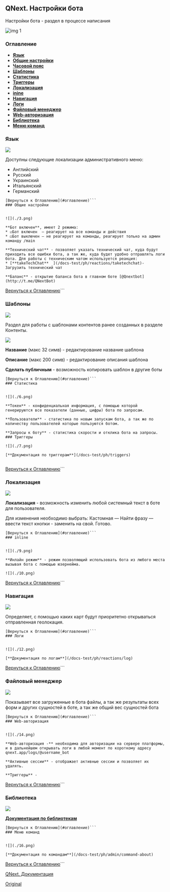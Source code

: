 ## QNext. Настройки бота

Настройки бота - раздел в процессе написания


![img 1](./1.png)
### Оглавление
* [**Язык**](#язык)
* [**Общие настройки**](#общие-настроики)
* [**Часовой пояс**](#часовои-пояс)
* [**Шаблоны**](#шаблоны)
* [**Статистика**](#статистика)
* [**Триггеры** ](#триггеры)
* [**Локализация**](#локализация)
* [**inine**](#inline)
* [**Навигация**](#навигация)
* [**Логи**  ](#логи)
* [**Файловый менеджер**](#фаиловыи-менеджер)
* [**Web-авторизация**](#web-авторизация)
* [**Библиотека**](#библиотека)
* [**Меню команд**  ](#меню-команд)




### Язык


![](./2.png)

Доступны следующие локализации административного меню:
* Английский
* Русский
* Украинский
* Итальянский 
* Германский
```
[Вернуться к Оглавлению](#оглавление)```
### Общие настройки


![](./3.png)

**Бот включен**, имеет 2 режима:
* ☑️Бот включен  — реагирует на все команды и действия
* ◻️Бот выключен — не реагирует на команды, реагирует только на админ команду /main

**Технический чат** - позволяет указать технический чат, куда будут приходить все ошибки бота, а так же, куда будет удобно отправлять логи бота. Для работы с техническим чатом используется реакция:
* [**takeTechChat**  ](/docs-test/ph/reactions/taketechchat)- Загрузить технический чат

**Баланс** - открытие баланса бота в главном боте [@Qnextbot](http://t.me/QNextBot) 
```
[Вернуться к Оглавлению](#оглавление)```
### Шаблоны

![](./4.png)

Раздел для работы с шаблонами контентов ранее созданных в разделе Контенты.

![](./5.png)

**Название** (макс 32 симв) - редактирование название шаблона 

**Описание** (макс 200 симв) - редактирование описания шаблона

**Сделать публичным** - возможность копировать шаблон в другие боты
```
[Вернуться к Оглавлению](#оглавление)```
### Статистика


![](./6.png)

**Токен** - конфиденциальная информация, с помощью которой генерируются все показатели (данные, цифры) бота по запросам.

**Пользователи** - статистика по новым запускам бота, а так же по количеству пользователей которые пользуются ботом.

**Запросы к боту** - статистика скорости и отклика бота на запросы.
### Триггеры

![](./7.png)

[**Документация по триггерам**](/docs-test/ph/triggers)


```
[Вернуться к Оглавлению](#оглавление)```
### Локализация 


![](./8.png)

**Локализация** - возможность изменить любой системный текст в боте для пользователя.

Для изменения необходимо выбрать: Кастомная — Найти фразу — ввести текст кнопки - заменить на свой. Готово.
```
[Вернуться к Оглавлению](#оглавление)```
### inline


![](./9.png)

**Инлайн режим** - режим позволяющий использовать бота из любого места вызывая бота с помощью юзернейма.

![](./10.png)
```
[Вернуться к Оглавлению](#оглавление)```
### Навигация


![](./11.png)

Определяет, с помощью каких карт будут приоритетно открываться отправленная геолокация.
```
[Вернуться к Оглавлению](#оглавление)```
### Логи


![](./12.png)

[**Документация по логам**](/docs-test/ph/reactions/log)
```
[Вернуться к Оглавлению](#оглавление)```
### Файловый менеджер


![](./13.png)

Показывает все загруженные в бота файлы, а так же результаты всех форм и других сущностей в боте, а так же общий вес сущностей бота
```
[Вернуться к Оглавлению](#оглавление)```
### Web-авторизация


![](./14.png)

**Web-авторизация -** необходима для авторизации на сервере платформы, и в дальнейшем открывать логи в любой момент по короткому адресу qnext.app/logs/@username_bot

**Активные сессии** - отображает активные сессии и позволяет их удалять.

**Триггеры** - 
```
[Вернуться к Оглавлению](#оглавление)```
### Библиотека


![](./15.png)

[**Документация по библиотекам**](/docs-test/ph/script/library)
```
[Вернуться к Оглавлению](#оглавление)```
### Меню команд


![](./16.png)

[**Документация по командам**](/docs-test/ph/admin/command-about)
```
[Вернуться к Оглавлению](#оглавление)```

[QNext. Документация](/docs-test/ph)
  
[Original](https://telegra.ph/QNext-admin-setting-about-02-08)